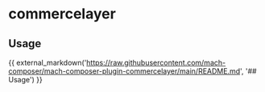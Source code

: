 # commercelayer

## Usage

{{ external_markdown('https://raw.githubusercontent.com/mach-composer/mach-composer-plugin-commercelayer/main/README.md', '## Usage') }}
